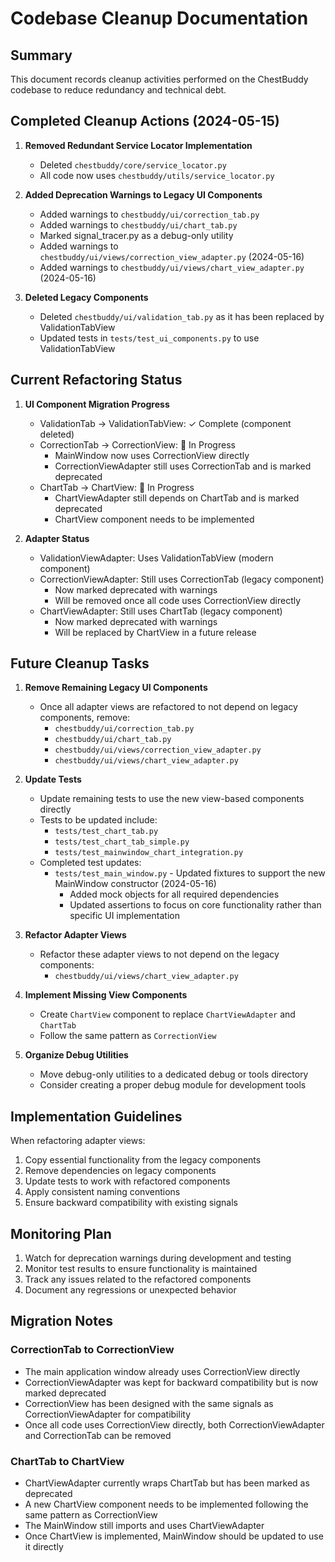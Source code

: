 # Codebase Cleanup Documentation

## Summary

This document records cleanup activities performed on the ChestBuddy codebase to reduce redundancy and technical debt.

## Completed Cleanup Actions (2024-05-15)

1. **Removed Redundant Service Locator Implementation**
   - Deleted `chestbuddy/core/service_locator.py` 
   - All code now uses `chestbuddy/utils/service_locator.py`

2. **Added Deprecation Warnings to Legacy UI Components**
   - Added warnings to `chestbuddy/ui/correction_tab.py`
   - Added warnings to `chestbuddy/ui/chart_tab.py`
   - Marked signal_tracer.py as a debug-only utility
   - Added warnings to `chestbuddy/ui/views/correction_view_adapter.py` (2024-05-16)
   - Added warnings to `chestbuddy/ui/views/chart_view_adapter.py` (2024-05-16)

3. **Deleted Legacy Components**
   - Deleted `chestbuddy/ui/validation_tab.py` as it has been replaced by ValidationTabView
   - Updated tests in `tests/test_ui_components.py` to use ValidationTabView

## Current Refactoring Status

1. **UI Component Migration Progress**
   - ValidationTab → ValidationTabView: ✓ Complete (component deleted)
   - CorrectionTab → CorrectionView: 🔄 In Progress
     - MainWindow now uses CorrectionView directly
     - CorrectionViewAdapter still uses CorrectionTab and is marked deprecated
   - ChartTab → ChartView: 🔄 In Progress
     - ChartViewAdapter still depends on ChartTab and is marked deprecated
     - ChartView component needs to be implemented

2. **Adapter Status**
   - ValidationViewAdapter: Uses ValidationTabView (modern component)
   - CorrectionViewAdapter: Still uses CorrectionTab (legacy component)
     - Now marked deprecated with warnings
     - Will be removed once all code uses CorrectionView directly
   - ChartViewAdapter: Still uses ChartTab (legacy component)
     - Now marked deprecated with warnings
     - Will be replaced by ChartView in a future release

## Future Cleanup Tasks

1. **Remove Remaining Legacy UI Components**
   - Once all adapter views are refactored to not depend on legacy components, remove:
     - `chestbuddy/ui/correction_tab.py`
     - `chestbuddy/ui/chart_tab.py`
     - `chestbuddy/ui/views/correction_view_adapter.py`
     - `chestbuddy/ui/views/chart_view_adapter.py`

2. **Update Tests**
   - Update remaining tests to use the new view-based components directly
   - Tests to be updated include:
     - `tests/test_chart_tab.py`
     - `tests/test_chart_tab_simple.py`
     - `tests/test_mainwindow_chart_integration.py`
   - Completed test updates:
     - `tests/test_main_window.py` - Updated fixtures to support the new MainWindow constructor (2024-05-16)
       - Added mock objects for all required dependencies
       - Updated assertions to focus on core functionality rather than specific UI implementation

3. **Refactor Adapter Views**
   - Refactor these adapter views to not depend on the legacy components:
     - `chestbuddy/ui/views/chart_view_adapter.py`

4. **Implement Missing View Components**
   - Create `ChartView` component to replace `ChartViewAdapter` and `ChartTab`
   - Follow the same pattern as `CorrectionView`

5. **Organize Debug Utilities**
   - Move debug-only utilities to a dedicated debug or tools directory
   - Consider creating a proper debug module for development tools

## Implementation Guidelines

When refactoring adapter views:
1. Copy essential functionality from the legacy components
2. Remove dependencies on legacy components
3. Update tests to work with refactored components
4. Apply consistent naming conventions 
5. Ensure backward compatibility with existing signals

## Monitoring Plan

1. Watch for deprecation warnings during development and testing
2. Monitor test results to ensure functionality is maintained
3. Track any issues related to the refactored components
4. Document any regressions or unexpected behavior

## Migration Notes

### CorrectionTab to CorrectionView
- The main application window already uses CorrectionView directly
- CorrectionViewAdapter was kept for backward compatibility but is now marked deprecated
- CorrectionView has been designed with the same signals as CorrectionViewAdapter for compatibility
- Once all code uses CorrectionView directly, both CorrectionViewAdapter and CorrectionTab can be removed

### ChartTab to ChartView
- ChartViewAdapter currently wraps ChartTab but has been marked as deprecated
- A new ChartView component needs to be implemented following the same pattern as CorrectionView
- The MainWindow still imports and uses ChartViewAdapter
- Once ChartView is implemented, MainWindow should be updated to use it directly 